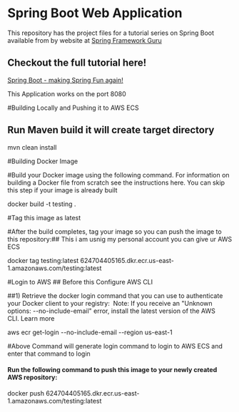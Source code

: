 # Spring Boot Web Application
This repository has the project files for a tutorial series on Spring Boot available from by website at [Spring Framework Guru](https://springframework.guru)

## Checkout the full tutorial here!
[Spring Boot - making Spring Fun again!](https://springframework.guru/spring-boot-web-application-part-1-spring-initializr/)

This Application works on the port 8080

#Building Locally and Pushing it to AWS ECS

## Run Maven build it will create target directory 

mvn clean install

#Building Docker Image 

#Build your Docker image using the following command. For information on building a Docker file from scratch see the instructions here. You can skip this step if your image is already built

docker build -t testing .

#Tag this image as latest 

#After the build completes, tag your image so you can push the image to this repository:## This i am usnig my personal account you can give ur AWS ECS

docker tag testing:latest 624704405165.dkr.ecr.us-east-1.amazonaws.com/testing:latest


#Login to AWS ## Before this Configure AWS CLI 

##1) Retrieve the docker login command that you can use to authenticate your Docker client to your registry:  Note: If you receive an "Unknown options: --no-include-email" error, install the latest version of the AWS CLI. Learn more

aws ecr get-login --no-include-email --region us-east-1

#Above Command will generate login command to login to AWS ECS and enter that command to login 

#### Run the following command to push this image to your newly created AWS repository:

docker push 624704405165.dkr.ecr.us-east-1.amazonaws.com/testing:latest













